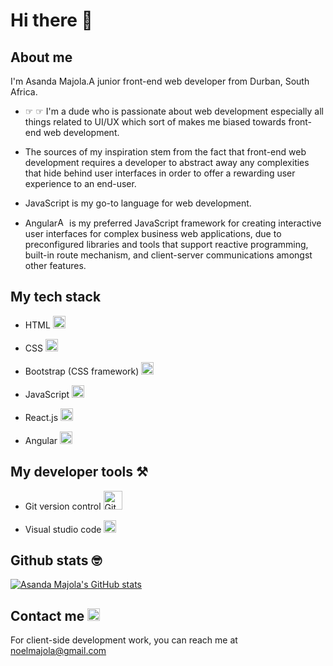 
# Hi there 👋

## About me

 I'm Asanda Majola.A junior front-end web developer from Durban, South Africa.
 
- ☞ ☞ I'm a dude who is passionate about web development especially all things related to UI/UX which sort of makes me biased towards front-end web development.

- The sources of my inspiration stem from the fact that front-end web development requires a developer to abstract away any complexities that hide behind user interfaces in order to offer a rewarding user experience to an end-user.

- JavaScript is my go-to language for web development.

- Angular<img width=15 alt="Angular logo" src="https://user-images.githubusercontent.com/89397749/235459990-86171797-1549-43a4-b9b4-ce3e60480358.png">  is my preferred JavaScript framework for creating interactive user interfaces for complex business web applications, due to preconfigured libraries and tools that support 
reactive programming, built-in route mechanism, and client-server communications amongst other features.

## My tech stack

* HTML <img width=20 alt="html logo" src="https://user-images.githubusercontent.com/89397749/185697155-1cccbff7-e619-420d-babb-ab3e56416743.svg">

* CSS <img width=20 alt="css logo" src="https://user-images.githubusercontent.com/89397749/185697319-816f0c5f-fcdb-411a-8be4-627640e97f7a.svg">

* Bootstrap (CSS framework) <img width=20 alt="bootstrap logo" src="https://user-images.githubusercontent.com/89397749/186191188-6453c852-d50a-4c8a-af0a-ae295057c65b.svg">

* JavaScript <img width=20 alt="JavaScript logo" src="https://user-images.githubusercontent.com/89397749/185697218-f1a8c0cf-a9b3-4ab8-9488-ccb51e49468a.svg">

* React.js  <img width=20 alt="React logo" src="https://user-images.githubusercontent.com/89397749/174078402-8b0cc0bf-87e9-485a-a988-c2c97b7450fb.png">

* Angular <img width=20 alt="Angular logo" src="https://user-images.githubusercontent.com/89397749/235459990-86171797-1549-43a4-b9b4-ce3e60480358.png">


## My developer tools ⚒️

- Git version control <img width=30 alt="Git logo" src="https://user-images.githubusercontent.com/89397749/185702457-f93431e0-8a68-4f73-8d18-b4f14ada635b.svg">

- Visual studio code <img width=20 alt="Visual studio code logo" src="https://user-images.githubusercontent.com/89397749/185702727-b607ac76-72c7-467f-9b1e-e969a17904d6.svg">

## Github stats 🤓

[![Asanda Majola's GitHub stats](https://github-readme-stats.vercel.app/api?username=asandahdevs&show_icons=true&theme=radical)](https://github.com/asandahdevs/github-readme-stats)

## Contact me <img src="https://user-images.githubusercontent.com/89397749/189481941-d6aab299-0bab-4f5d-b9ae-22377dc0206c.png" width="20" height="auto" alt="Gmail logo"/>

For client-side development work, you can reach me at noelmajola@gmail.com 

<!--
**AsandaTheCurious/AsandaTheCurious** is a ✨ _special_ ✨ repository because its `README.md` (this file) appears on your GitHub profile.


